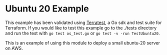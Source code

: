 # Ubuntu 20 Example

This example has been validated using [Terratest](https://terratest.gruntwork.io/), a Go sdk and test suite for Terraform.
If you would like to test this example go to the ./tests directory and run the test with `go test os_test.go` or `go test -v -run TestUbuntu20`.

This is an example of using this module to deploy a small ubuntu-20 server on AWS.
